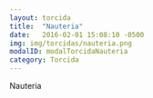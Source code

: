 ```yaml
---
layout: torcida
title:  "Nauteria"
date:   2016-02-01 15:08:10 -0500
img: img/torcidas/nauteria.png
modalID: modalTorcidaNauteria
category: Torcida
---
```

Nauteria
